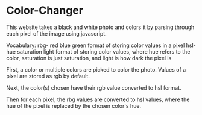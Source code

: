 # Color-Changer
This website takes a black and white photo and colors it by parsing through each pixel of the image using javascript.

Vocabulary:
rbg- red blue green format of storing color values in a pixel
hsl- hue saturation light format of storing color values, where hue refers to the color, saturation is just saturation, and light is how dark the pixel is

First, a color or multiple colors are picked to color the photo. Values of a pixel are stored as rgb by default.

Next, the color(s) chosen have their rgb value converted to hsl format.

Then for each pixel, the rbg values are converted to hsl values, where the hue of the pixel is replaced by the chosen color's hue.
